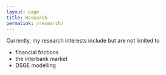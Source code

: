 ```yaml
---
layout: page
title: Research
permalink: /research/
---
```


Currently, my research interests include but are not limited to

* financial frictions
* the interbank market
* DSGE modelling
